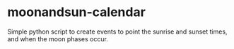 # moonandsun-calendar

Simple python script to create events to point the sunrise and sunset times, and when the moon phases occur.
